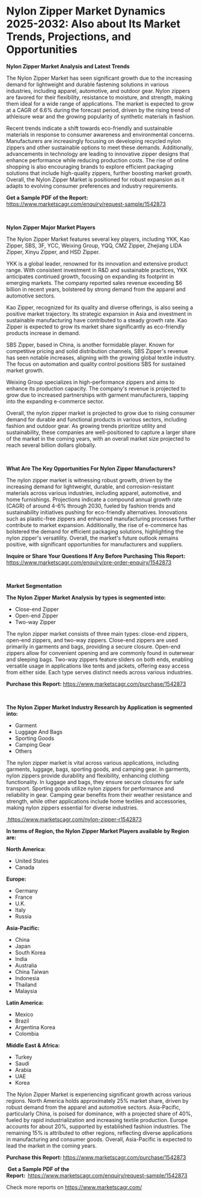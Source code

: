 <p><h1>Nylon Zipper Market Dynamics 2025-2032: Also about Its Market Trends, Projections, and Opportunities</h1></p><p><strong>Nylon Zipper Market Analysis and Latest Trends</strong></p>
<p><p>The Nylon Zipper Market has seen significant growth due to the increasing demand for lightweight and durable fastening solutions in various industries, including apparel, automotive, and outdoor gear. Nylon zippers are favored for their flexibility, resistance to moisture, and strength, making them ideal for a wide range of applications. The market is expected to grow at a CAGR of 6.6% during the forecast period, driven by the rising trend of athleisure wear and the growing popularity of synthetic materials in fashion.</p><p>Recent trends indicate a shift towards eco-friendly and sustainable materials in response to consumer awareness and environmental concerns. Manufacturers are increasingly focusing on developing recycled nylon zippers and other sustainable options to meet these demands. Additionally, advancements in technology are leading to innovative zipper designs that enhance performance while reducing production costs. The rise of online shopping is also encouraging brands to explore efficient packaging solutions that include high-quality zippers, further boosting market growth. Overall, the Nylon Zipper Market is positioned for robust expansion as it adapts to evolving consumer preferences and industry requirements.</p></p>
<p><strong>Get a Sample PDF of the Report:&nbsp;</strong> <a href="https://www.marketscagr.com/enquiry/request-sample/1542873?utm_campaign=2326&utm_medium=2&utm_source=Github&utm_content=ia&utm_term=08022025&utm_id=nylon-zipper">https://www.marketscagr.com/enquiry/request-sample/1542873</a></p>
<p>&nbsp;</p>
<p><strong>Nylon Zipper Major Market Players</strong></p>
<p><p>The Nylon Zipper Market features several key players, including YKK, Kao Zipper, SBS, 3F, YCC, Weixing Group, YQQ, CMZ Zipper, Zhejiang LIDA Zipper, Xinyu Zipper, and HSD Zipper. </p><p>YKK is a global leader, renowned for its innovation and extensive product range. With consistent investment in R&D and sustainable practices, YKK anticipates continued growth, focusing on expanding its footprint in emerging markets. The company reported sales revenue exceeding $6 billion in recent years, bolstered by strong demand from the apparel and automotive sectors.</p><p>Kao Zipper, recognized for its quality and diverse offerings, is also seeing a positive market trajectory. Its strategic expansion in Asia and investment in sustainable manufacturing have contributed to a steady growth rate. Kao Zipper is expected to grow its market share significantly as eco-friendly products increase in demand.</p><p>SBS Zipper, based in China, is another formidable player. Known for competitive pricing and solid distribution channels, SBS Zipper's revenue has seen notable increases, aligning with the growing global textile industry. The focus on automation and quality control positions SBS for sustained market growth.</p><p>Weixing Group specializes in high-performance zippers and aims to enhance its production capacity. The company's revenue is projected to grow due to increased partnerships with garment manufacturers, tapping into the expanding e-commerce sector.</p><p>Overall, the nylon zipper market is projected to grow due to rising consumer demand for durable and functional products in various sectors, including fashion and outdoor gear. As growing trends prioritize utility and sustainability, these companies are well-positioned to capture a larger share of the market in the coming years, with an overall market size projected to reach several billion dollars globally.</p></p>
<p>&nbsp;</p>
<p><strong>What Are The Key Opportunities For Nylon Zipper Manufacturers?</strong></p>
<p><p>The nylon zipper market is witnessing robust growth, driven by the increasing demand for lightweight, durable, and corrosion-resistant materials across various industries, including apparel, automotive, and home furnishings. Projections indicate a compound annual growth rate (CAGR) of around 4-6% through 2030, fueled by fashion trends and sustainability initiatives pushing for eco-friendly alternatives. Innovations such as plastic-free zippers and enhanced manufacturing processes further contribute to market expansion. Additionally, the rise of e-commerce has bolstered the demand for efficient packaging solutions, highlighting the nylon zipper's versatility. Overall, the market's future outlook remains positive, with significant opportunities for manufacturers and suppliers.</p></p>
<p><strong>Inquire or Share Your Questions If Any Before Purchasing This Report:</strong> <a href="https://www.marketscagr.com/enquiry/pre-order-enquiry/1542873?utm_campaign=2326&utm_medium=2&utm_source=Github&utm_content=ia&utm_term=08022025&utm_id=nylon-zipper">https://www.marketscagr.com/enquiry/pre-order-enquiry/1542873</a></p>
<p>&nbsp;</p>
<p><strong>Market Segmentation</strong></p>
<p><strong>The Nylon Zipper Market Analysis by types is segmented into:</strong></p>
<p><ul><li>Close-end Zipper</li><li>Open-end Zipper</li><li>Two-way Zipper</li></ul></p>
<p><p>The nylon zipper market consists of three main types: close-end zippers, open-end zippers, and two-way zippers. Close-end zippers are used primarily in garments and bags, providing a secure closure. Open-end zippers allow for convenient opening and are commonly found in outerwear and sleeping bags. Two-way zippers feature sliders on both ends, enabling versatile usage in applications like tents and jackets, offering easy access from either side. Each type serves distinct needs across various industries.</p></p>
<p><strong>Purchase this Report:&nbsp;</strong><a href="https://www.marketscagr.com/purchase/1542873?utm_campaign=2326&utm_medium=2&utm_source=Github&utm_content=ia&utm_term=08022025&utm_id=nylon-zipper">https://www.marketscagr.com/purchase/1542873</a></p>
<p>&nbsp;</p>
<p><strong>The Nylon Zipper Market Industry Research by Application is segmented into:</strong></p>
<p><ul><li>Garment</li><li>Luggage And Bags</li><li>Sporting Goods</li><li>Camping Gear</li><li>Others</li></ul></p>
<p><p>The nylon zipper market is vital across various applications, including garments, luggage, bags, sporting goods, and camping gear. In garments, nylon zippers provide durability and flexibility, enhancing clothing functionality. In luggage and bags, they ensure secure closures for safe transport. Sporting goods utilize nylon zippers for performance and reliability in gear. Camping gear benefits from their weather resistance and strength, while other applications include home textiles and accessories, making nylon zippers essential for diverse industries.</p></p>
<p><a href="https://www.marketscagr.com/nylon-zipper-r1542873?utm_campaign=2326&utm_medium=2&utm_source=Github&utm_content=ia&utm_term=08022025&utm_id=nylon-zipper">&nbsp;https://www.marketscagr.com/nylon-zipper-r1542873</a></p>
<p><strong>In terms of Region, the Nylon Zipper Market Players available by Region are:</strong></p>
<p>
    <p> <strong> North America: </strong>
        <ul>
            <li>United States</li>
            <li>Canada</li>
        </ul>
        </p> 
    <p> <strong> Europe: </strong>
        <ul>
            <li>Germany</li>
            <li>France</li>
            <li>U.K.</li>
            <li>Italy</li>
            <li>Russia</li>
        </ul>
        </p> 
    <p> <strong> Asia-Pacific: </strong>
        <ul>
            <li>China</li>
            <li>Japan</li>
            <li>South Korea</li>
            <li>India</li>
            <li>Australia</li>
            <li>China Taiwan</li>
            <li>Indonesia</li>
            <li>Thailand</li>
            <li>Malaysia</li>
        </ul>
        </p> 
    <p> <strong> Latin America: </strong>
        <ul>
            <li>Mexico</li>
            <li>Brazil</li>
            <li>Argentina Korea</li>
            <li>Colombia</li>
        </ul>
        </p> 
    <p> <strong> Middle East & Africa: </strong>
        <ul>
            <li>Turkey</li>
            <li>Saudi</li>
            <li>Arabia</li>
            <li>UAE</li>
            <li>Korea</li>
        </ul>
    </p>
    </p>
<p><p>The Nylon Zipper Market is experiencing significant growth across various regions. North America holds approximately 25% market share, driven by robust demand from the apparel and automotive sectors. Asia-Pacific, particularly China, is poised for dominance, with a projected share of 40%, fueled by rapid industrialization and increasing textile production. Europe accounts for about 20%, supported by established fashion industries. The remaining 15% is attributed to other regions, reflecting diverse applications in manufacturing and consumer goods. Overall, Asia-Pacific is expected to lead the market in the coming years.</p></p>
<p><strong>Purchase this Report: </strong><a href="https://www.marketscagr.com/purchase/1542873?utm_campaign=2326&utm_medium=2&utm_source=Github&utm_content=ia&utm_term=08022025&utm_id=nylon-zipper">https://www.marketscagr.com/purchase/1542873</a></p>
<p>&nbsp;<strong>Get a Sample PDF of the Report:&nbsp;&nbsp;</strong><a href="https://www.marketscagr.com/enquiry/request-sample/1542873?utm_campaign=2326&utm_medium=2&utm_source=Github&utm_content=ia&utm_term=08022025&utm_id=nylon-zipper">https://www.marketscagr.com/enquiry/request-sample/1542873</a></p>
<p><strong></strong></p>
<p>Check more reports on <a href="https://www.marketscagr.com/?utm_campaign=2326&utm_medium=2&utm_source=Github&utm_content=ia&utm_term=08022025&utm_id=nylon-zipper">https://www.marketscagr.com/</a></p>